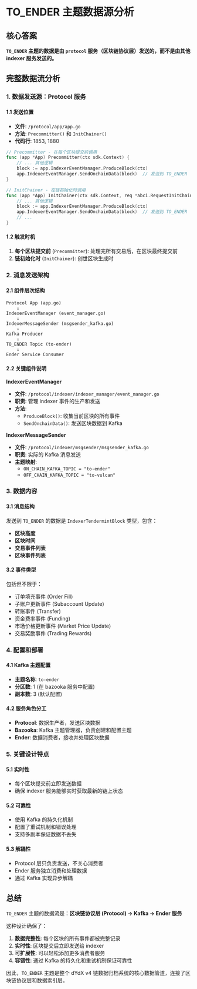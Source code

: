 # TO_ENDER 主题数据源分析

## 核心答案

**`TO_ENDER` 主题的数据是由 `protocol` 服务（区块链协议层）发送的，而不是由其他 indexer 服务发送的。**

## 完整数据流分析

### 1. 数据发送源：Protocol 服务

#### 1.1 发送位置
- **文件**: `/protocol/app/app.go`
- **方法**: `Precommitter()` 和 `InitChainer()`
- **代码行**: 1853, 1880

```go
// Precommitter - 在每个区块提交前调用
func (app *App) Precommitter(ctx sdk.Context) {
    // ... 其他逻辑
    block := app.IndexerEventManager.ProduceBlock(ctx)
    app.IndexerEventManager.SendOnchainData(block)  // 发送到 TO_ENDER
}

// InitChainer - 在链初始化时调用
func (app *App) InitChainer(ctx sdk.Context, req *abci.RequestInitChain) (*abci.ResponseInitChain, error) {
    // ... 其他逻辑
    block := app.IndexerEventManager.ProduceBlock(ctx)
    app.IndexerEventManager.SendOnchainData(block)  // 发送到 TO_ENDER
    // ...
}
```

#### 1.2 触发时机
1. **每个区块提交前** (`Precommitter`): 处理完所有交易后，在区块最终提交前
2. **链初始化时** (`InitChainer`): 创世区块生成时

### 2. 消息发送架构

#### 2.1 组件层次结构
```
Protocol App (app.go)
    ↓
IndexerEventManager (event_manager.go)
    ↓
IndexerMessageSender (msgsender_kafka.go)
    ↓
Kafka Producer
    ↓
TO_ENDER Topic (to-ender)
    ↓
Ender Service Consumer
```

#### 2.2 关键组件说明

**IndexerEventManager**
- **文件**: `/protocol/indexer/indexer_manager/event_manager.go`
- **职责**: 管理 indexer 事件的生产和发送
- **方法**: 
  - `ProduceBlock()`: 收集当前区块的所有事件
  - `SendOnchainData()`: 发送区块数据到 Kafka

**IndexerMessageSender**
- **文件**: `/protocol/indexer/msgsender/msgsender_kafka.go`
- **职责**: 实际的 Kafka 消息发送
- **主题映射**:
  - `ON_CHAIN_KAFKA_TOPIC = "to-ender"`
  - `OFF_CHAIN_KAFKA_TOPIC = "to-vulcan"`

### 3. 数据内容

#### 3.1 消息结构
发送到 `TO_ENDER` 的数据是 `IndexerTendermintBlock` 类型，包含：
- **区块高度**
- **区块时间**
- **交易事件列表**
- **区块事件列表**

#### 3.2 事件类型
包括但不限于：
- 订单填充事件 (Order Fill)
- 子账户更新事件 (Subaccount Update)
- 转账事件 (Transfer)
- 资金费率事件 (Funding)
- 市场价格更新事件 (Market Price Update)
- 交易奖励事件 (Trading Rewards)

### 4. 配置和部署

#### 4.1 Kafka 主题配置
- **主题名称**: `to-ender`
- **分区数**: 1 (在 bazooka 服务中配置)
- **副本数**: 3 (默认配置)

#### 4.2 服务角色分工
- **Protocol**: 数据生产者，发送区块数据
- **Bazooka**: Kafka 主题管理器，负责创建和配置主题
- **Ender**: 数据消费者，接收并处理区块数据

### 5. 关键设计特点

#### 5.1 实时性
- 每个区块提交前立即发送数据
- 确保 indexer 服务能够实时获取最新的链上状态

#### 5.2 可靠性
- 使用 Kafka 的持久化机制
- 配置了重试机制和错误处理
- 支持多副本保证数据不丢失

#### 5.3 解耦性
- Protocol 层只负责发送，不关心消费者
- Ender 服务独立消费和处理数据
- 通过 Kafka 实现异步解耦

## 总结

`TO_ENDER` 主题的数据流是：**区块链协议层 (Protocol) → Kafka → Ender 服务**

这种设计确保了：
1. **数据完整性**: 每个区块的所有事件都被完整记录
2. **实时性**: 区块提交后立即发送给 indexer
3. **可扩展性**: 可以轻松添加更多消费者服务
4. **容错性**: 通过 Kafka 的持久化和重试机制保证可靠性

因此，`TO_ENDER` 主题是整个 dYdX v4 链数据归档系统的核心数据管道，连接了区块链协议层和数据索引层。